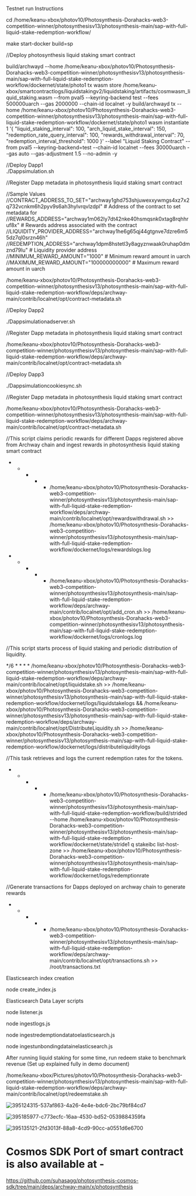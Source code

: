 Testnet run Instructions 

cd /home/keanu-xbox/photov10/Photosynthesis-Dorahacks-web3-competition-winner/photosynthesisv13/photosynthesis-main/sap-with-full-liquid-stake-redemption-workflow/

make start-docker build=sp

//Deploy photosynthesis liquid staking smart contract 

build/archwayd --home /home/keanu-xbox/photov10/Photosynthesis-Dorahacks-web3-competition-winner/photosynthesisv13/photosynthesis-main/sap-with-full-liquid-stake-redemption-workflow/dockernet/state/photo1 tx wasm store /home/keanu-xbox/smartcontractlogs/liquidstakingv2/liquidstaking/artifacts/cosmwasm_liquid_staking.wasm --from pval5 --keyring-backend test --fees 500000uarch --gas 2000000 --chain-id localnet -y
build/archwayd tx --home /home/keanu-xbox/photov10/Photosynthesis-Dorahacks-web3-competition-winner/photosynthesisv13/photosynthesis-main/sap-with-full-liquid-stake-redemption-workflow/dockernet/state/photo1 wasm instantiate 1 '{
     "liquid_staking_interval": 100,
     "arch_liquid_stake_interval": 150,
     "redemption_rate_query_interval": 100,
     "rewards_withdrawal_interval": 70,
     "redemption_interval_threshold": 1000
   }' --label "Liquid Staking Contract" --from pval5 --keyring-backend=test --chain-id localnet --fees 30000uarch --gas auto --gas-adjustment 1.5 --no-admin -y
   
//Deploy Dapp1    
./Dappsimulation.sh

//Register Dapp metadata in photosynthesis liquid staking smart contract

//Sample Values
//CONTRACT_ADDRESS_TO_SET="archway1ghd753shjuwexxywmgs4xz7x2q732vcnkm6h2pyv9s6ah3hylvrqvlzdpl"  # Address of the contract to set metadata for
//REWARDS_ADDRESS="archway1m062ly7dt42nke40hsmqsnk0xtag8rqhhruf8x"  # Rewards address associated with the contract
//LIQUIDITY_PROVIDER_ADDRESS="archway1he6g65qj44gtgnve7dzre6m55dz7ql0srzn46h"
//REDEMPTION_ADDRESS="archway1dpm8hstetl3y8agyznwaak0ruhap0dmznd79lu"  # Liquidity provider address
//MINIMUM_REWARD_AMOUNT="1000"  # Minimum reward amount in uarch 
//MAXIMUM_REWARD_AMOUNT="100000000000" # Maximum reward amount in uarch  

/home/keanu-xbox/photov10/Photosynthesis-Dorahacks-web3-competition-winner/photosynthesisv13/photosynthesis-main/sap-with-full-liquid-stake-redemption-workflow/deps/archway-main/contrib/localnet/opt/contract-metadata.sh

//Deploy Dapp2

./Dappsimulationadserver.sh

//Register Dapp metadata in photosynthesis liquid staking smart contract 

/home/keanu-xbox/photov10/Photosynthesis-Dorahacks-web3-competition-winner/photosynthesisv13/photosynthesis-main/sap-with-full-liquid-stake-redemption-workflow/deps/archway-main/contrib/localnet/opt/contract-metadata.sh

//Deploy Dapp3

./Dappsimulationcookiesync.sh 

//Register Dapp metadata in photosynthesis liquid staking smart contract 

/home/keanu-xbox/photov10/Photosynthesis-Dorahacks-web3-competition-winner/photosynthesisv13/photosynthesis-main/sap-with-full-liquid-stake-redemption-workflow/deps/archway-main/contrib/localnet/opt/contract-metadata.sh


//This script claims periodic rewards for different Dapps registered above from Archway chain and ingest rewards in photosynthesis liquid staking smart contract


* * * * * /home/keanu-xbox/photov10/Photosynthesis-Dorahacks-web3-competition-winner/photosynthesisv13/photosynthesis-main/sap-with-full-liquid-stake-redemption-workflow/deps/archway-main/contrib/localnet/opt/rewardswithdrawal.sh >> /home/keanu-xbox/photov10/Photosynthesis-Dorahacks-web3-competition-winner/photosynthesisv13/photosynthesis-main/sap-with-full-liquid-stake-redemption-workflow/dockernet/logs/rewardslogs.log



* * * * * /home/keanu-xbox/photov10/Photosynthesis-Dorahacks-web3-competition-winner/photosynthesisv13/photosynthesis-main/sap-with-full-liquid-stake-redemption-workflow/deps/archway-main/contrib/localnet/opt/add_cron.sh >> /home/keanu-xbox/photov10/Photosynthesis-Dorahacks-web3-competition-winner/photosynthesisv13/photosynthesis-main/sap-with-full-liquid-stake-redemption-workflow/dockernet/logs/cronlogs.log


//This script starts process of liquid staking and periodic distribution of liquidity.


*/6 * * * * /home/keanu-xbox/photov10/Photosynthesis-Dorahacks-web3-competition-winner/photosynthesisv13/photosynthesis-main/sap-with-full-liquid-stake-redemption-workflow/deps/archway-main/contrib/localnet/opt/liquidstake.sh >> /home/keanu-xbox/photov10/Photosynthesis-Dorahacks-web3-competition-winner/photosynthesisv13/photosynthesis-main/sap-with-full-liquid-stake-redemption-workflow/dockernet/logs/liquidstakelogs && /home/keanu-xbox/photov10/Photosynthesis-Dorahacks-web3-competition-winner/photosynthesisv13/photosynthesis-main/sap-with-full-liquid-stake-redemption-workflow/deps/archway-main/contrib/localnet/opt/DistributeLiquidity.sh >> /home/keanu-xbox/photov10/Photosynthesis-Dorahacks-web3-competition-winner/photosynthesisv13/photosynthesis-main/sap-with-full-liquid-stake-redemption-workflow/dockernet/logs/distributeliquiditylogs


//This task retrieves and logs the current redemption rates for the tokens.

* * * * * /home/keanu-xbox/photov10/Photosynthesis-Dorahacks-web3-competition-winner/photosynthesisv13/photosynthesis-main/sap-with-full-liquid-stake-redemption-workflow/build/strided --home /home/keanu-xbox/photov10/Photosynthesis-Dorahacks-web3-competition-winner/photosynthesisv13/photosynthesis-main/sap-with-full-liquid-stake-redemption-workflow/dockernet/state/stride1 q stakeibc list-host-zone >> /home/keanu-xbox/photov10/Photosynthesis-Dorahacks-web3-competition-winner/photosynthesisv13/photosynthesis-main/sap-with-full-liquid-stake-redemption-workflow/dockernet/logs/redemptionrate


//Generate transactions for Dapps deployed on archway chain to generate rewards  

* * * * * /home/keanu-xbox/photov10/Photosynthesis-Dorahacks-web3-competition-winner/photosynthesisv13/photosynthesis-main/sap-with-full-liquid-stake-redemption-workflow/deps/archway-main/contrib/localnet/opt/transactions.sh >> /root/transactions.txt



Elasticsearch index creation 

node create_index.js


Elasticsearch Data Layer scripts 


node listener.js


node ingestlogs.js


node ingestredemptiondatatoelasticsearch.js


node ingestunbondingdatainelasticsearch.js


After running liquid staking for some time, run redeem stake to benchmark revenue (Set up explained fully in demo document)

/home/keanu-xbox/Pictures/photov10/Photosynthesis-Dorahacks-web3-competition-winner/photosynthesisv13/photosynthesis-main/sap-with-full-liquid-stake-redemption-workflow/deps/archway-main/contrib/localnet/opt/redeemstake.sh



![395124315-537af863-4a26-4e4e-bdc6-2bc79bf84cd7](https://github.com/user-attachments/assets/3af51e9d-a574-4023-8243-8a80d2dd00b9)



![395185977-c773ecfc-16aa-4530-bd52-0539884359fa](https://github.com/user-attachments/assets/e97e8c56-4889-47b2-9ccc-dc0e47ebe296)



![395135121-2fd3013f-88a8-4cd9-90cc-a0551d6e6700](https://github.com/user-attachments/assets/ebef78c9-ff27-4523-9f65-e34209b2a736)


# Cosmos SDK Port of smart contract is also available at - 

https://github.com/suhasagg/photosynthesis-cosmos-sdk/tree/main/deps/archway-main/x/photosynthesis

